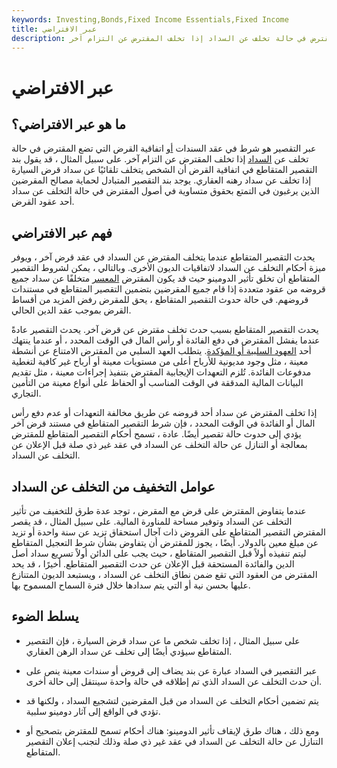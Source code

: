 ```yaml
---
keywords: Investing,Bonds,Fixed Income Essentials,Fixed Income
title: عبر الافتراضي
description: عبر التقصير هو شرط في عقد السندات أو اتفاقية القرض التي تضع المقترض في حالة تخلف عن السداد إذا تخلف المقترض عن التزام آخر.
---
```


# عبر الافتراضي
## ما هو عبر الافتراضي؟

عبر التقصير هو شرط في عقد السندات [أو](/indenture) اتفاقية القرض التي تضع المقترض في حالة تخلف عن [السداد](/default2) إذا تخلف المقترض عن التزام آخر. على سبيل المثال ، قد يقول بند التقصير المتقاطع في اتفاقية القرض أن الشخص يتخلف تلقائيًا عن سداد قرض السيارة إذا تخلف عن سداد رهنه العقاري. يوجد بند التقصير المتبادل لحماية مصالح المقرضين الذين يرغبون في التمتع بحقوق متساوية في أصول المقترض في حالة التخلف عن سداد أحد عقود القرض.

## فهم عبر الافتراضي

يحدث التقصير المتقاطع عندما يتخلف المقترض عن السداد في عقد قرض آخر ، ويوفر ميزة أحكام التخلف عن السداد لاتفاقيات الديون الأخرى. وبالتالي ، يمكن لشروط التقصير المتقاطع أن تخلق تأثير الدومينو حيث قد يكون المقترض [المعسر](/insolvency) متخلفًا عن سداد جميع قروضه من عقود متعددة إذا قام جميع المقرضين بتضمين التقصير المتقاطع في مستندات قروضهم. في حالة حدوث التقصير المتقاطع ، يحق للمقرض رفض المزيد من أقساط القرض بموجب عقد الدين الحالي.

يحدث التقصير المتقاطع بسبب حدث تخلف مقترض عن قرض آخر. يحدث التقصير عادةً عندما يفشل المقترض في دفع الفائدة أو رأس المال في الوقت المحدد ، أو عندما ينتهك أحد [العهود السلبية أو المؤكدة](/covenant). يتطلب العهد السلبي من المقترض الامتناع عن أنشطة معينة ، مثل وجود مديونية للأرباح أعلى من مستويات معينة أو أرباح غير كافية لتغطية مدفوعات الفائدة. تُلزم التعهدات الإيجابية المقترض بتنفيذ إجراءات معينة ، مثل تقديم البيانات المالية المدققة في الوقت المناسب أو الحفاظ على أنواع معينة من التأمين التجاري.

إذا تخلف المقترض عن سداد أحد قروضه عن طريق مخالفة التعهدات أو عدم دفع رأس المال أو الفائدة في الوقت المحدد ، فإن شرط التقصير المتقاطع في مستند قرض آخر يؤدي إلى حدوث حالة تقصير أيضًا. عادة ، تسمح أحكام التقصير المتقاطع للمقترض بمعالجة أو التنازل عن حالة التخلف عن السداد في عقد غير ذي صلة قبل الإعلان عن التخلف عن السداد.

## عوامل التخفيف من التخلف عن السداد

عندما يتفاوض المقترض على قرض مع المقرض ، توجد عدة طرق للتخفيف من تأثير التخلف عن السداد وتوفير مساحة للمناورة المالية. على سبيل المثال ، قد يقصر المقترض التقصير المتقاطع على القروض ذات آجال استحقاق تزيد عن سنة واحدة أو تزيد عن مبلغ معين بالدولار. أيضًا ، يجوز للمقترض أن يتفاوض بشأن شرط التعجيل المتقاطع ليتم تنفيذه أولاً قبل التقصير المتقاطع ، حيث يجب على الدائن أولاً تسريع سداد أصل الدين والفائدة المستحقة قبل الإعلان عن حدث التقصير المتقاطع. أخيرًا ، قد يحد المقترض من العقود التي تقع ضمن نطاق التخلف عن السداد ، ويستبعد الديون المتنازع عليها بحسن نية أو التي يتم سدادها خلال فترة السماح المسموح بها.

## يسلط الضوء

- على سبيل المثال ، إذا تخلف شخص ما عن سداد قرض السيارة ، فإن التقصير المتقاطع سيؤدي أيضًا إلى تخلف عن سداد الرهن العقاري.

- عبر التقصير في السداد عبارة عن بند يضاف إلى قروض أو سندات معينة ينص على أن حدث التخلف عن السداد الذي تم إطلاقه في حالة واحدة سينتقل إلى حالة أخرى.

- يتم تضمين أحكام التخلف عن السداد من قبل المقرضين لتشجيع السداد ، ولكنها قد تؤدي في الواقع إلى آثار دومينو سلبية.

- ومع ذلك ، هناك طرق لإيقاف تأثير الدومينو: هناك أحكام تسمح للمقترض بتصحيح أو التنازل عن حالة التخلف عن السداد في عقد غير ذي صلة وذلك لتجنب إعلان التقصير المتقاطع.


